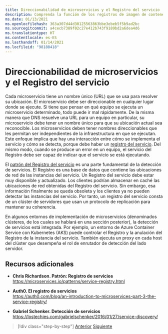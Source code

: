 ```yaml
---
title: Direccionabilidad de microservicios y el Registro del servicio
description: Comprenda la función de los registros de imagen de contenedor en la arquitectura de microservicios.
ms.date: 01/13/2021
ms.openlocfilehash: 363a307d44d30125563863bbe3ebeb5f5b9ad2bc
ms.sourcegitcommit: a4cecb7389f02c27e412b743f9189bd2a6dea4d6
ms.translationtype: HT
ms.contentlocale: es-ES
ms.lasthandoff: 01/14/2021
ms.locfileid: "98188418"
---
```

# <a name="microservices-addressability-and-the-service-registry"></a>Direccionabilidad de microservicios y el Registro del servicio

Cada microservicio tiene un nombre único (URL) que se usa para resolver su ubicación. El microservicio debe ser direccionable en cualquier lugar donde se ejecute. Si tiene que pensar en qué equipo se ejecuta un microservicio determinado, todo puede ir mal rápidamente. De la misma manera que DNS resuelve una URL para un equipo en particular, su microservicio debe tener un nombre único para que su ubicación actual sea reconocible. Los microservicios deben tener nombres direccionables que les permitan ser independientes de la infraestructura en que se ejecutan. Este enfoque implica que hay una interacción entre cómo se implementa el servicio y cómo se detecta, porque debe haber un [registro del servicio](https://microservices.io/patterns/service-registry.html). Del mismo modo, cuando se produce un error en un equipo, el servicio del Registro debe ser capaz de indicar que el servicio se está ejecutando.

El [patrón del Registro del servicio](https://microservices.io/patterns/service-registry.html) es una parte fundamental de la detección de servicios. El Registro es una base de datos que contiene las ubicaciones de red de las instancias del servicio. Un Registro del servicio debe estar muy disponible y actualizado. Los clientes podrían almacenar en caché las ubicaciones de red obtenidas del Registro del servicio. Sin embargo, esa información finalmente se queda obsoleta y los clientes ya no pueden detectar las instancias del servicio. Por tanto, un registro del servicio consta de un clúster de servidores que usan un protocolo de replicación para mantener su coherencia.

En algunos entornos de implementación de microservicios (denominados clústeres, de los cuales se hablará en una sección posterior), la detección de servicios está integrada. Por ejemplo, un entorno de Azure Container Service con Kubernetes (AKS) puede controlar el Registro y la anulación del Registro de la instancia del servicio. También ejecuta un proxy en cada host del clúster que desempeña el rol de enrutador de detección del lado servidor.

## <a name="additional-resources"></a>Recursos adicionales

- **Chris Richardson. Patrón: Registro de servicios** \
  <https://microservices.io/patterns/service-registry.html>

- **Auth0. El registro de servicios** \
  <https://auth0.com/blog/an-introduction-to-microservices-part-3-the-service-registry/>

- **Gabriel Schenker. Detección de servicios** \
  <https://lostechies.com/gabrielschenker/2016/01/27/service-discovery/>

>[!div class="step-by-step"]
>[Anterior](maintain-microservice-apis.md)
>[Siguiente](microservice-based-composite-ui-shape-layout.md)
